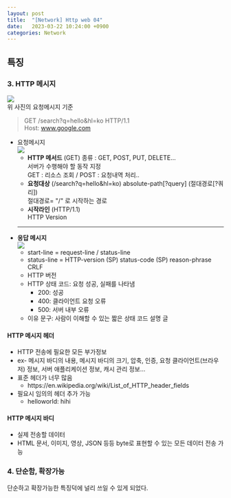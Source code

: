 ```yaml
---
layout: post
title:  "[Network] Http web 04"
date:   2023-03-22 10:24:00 +0900
categories: Network
---
```

## 특징
### 3. HTTP 메시지  
![](https://velog.velcdn.com/images/ghjeong/post/fbb594d5-52a6-4bfb-ab50-7ad641df9152/image.png)  
위 사진의 요청메시지 기준  
> GET /search?q=hello&hl=ko HTTP/1.1  
> Host: www.google.com

* 요청메시지  
  ![](https://velog.velcdn.com/images/ghjeong/post/692dfc9c-f391-4413-9891-947a08c325f3/image.png)
  * **HTTP 메서드** (GET)
    종류 : GET, POST, PUT, DELETE...  
    서버가 수행해야 할 동작 지정  
    GET : 리소스 조회 / POST : 요청내역 처리..
  * **요청대상** (/search?q=hello&hl=ko)
    absolute-path[?query] (절대경로[?쿼리])  
    절대경로= "/" 로 시작하는 경로
  * **시작라인** (HTTP/1.1)  
    HTTP Version
  ---
* **응답 메시지**  
  ![](https://velog.velcdn.com/images/ghjeong/post/49edc229-865e-4ea7-9ff9-657b584abf19/image.png)
  * start-line = request-line / status-line
  * status-line = HTTP-version (SP) status-code (SP) reason-phrase CRLF
  * HTTP 버전
  * HTTP 상태 코드: 요청 성공, 실패를 나타냄
    * 200: 성공
    * 400: 클라이언트 요청 오류
    * 500: 서버 내부 오류
  * 이유 문구: 사람이 이해할 수 있는 짧은 상태 코드 설명 글

#### HTTP 메시지 헤더
* HTTP 전송에 필요한 모든 부가정보
* ex- 메시지 바디의 내용, 메시지 바디의 크기, 압축, 인증, 요청 클라이언트(브라우저) 정보, 서버 애플리케이션 정보, 캐시 관리 정보...
* 표준 헤더가 너무 많음
  * http</hi>s://en.wikipedia.org/wiki/List_of_HTTP_header_fields
* 필요시 임의의 헤더 추가 가능
  * helloworld: hihi

#### HTTP 메시지 바디
* 실제 전송할 데이터
* HTML 문서, 이미지, 영상, JSON 등등 byte로 표현할 수 있는 모든 데이터 전송 가능

### 4. 단순함, 확장가능
단순하고 확장가능한 특징덕에 널리 쓰일 수 있게 되었다.